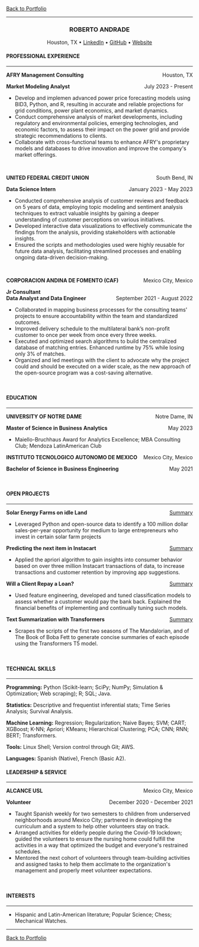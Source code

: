 [Back to Portfolio](index)
<hr>
<H3 align ='CENTER'><strong>ROBERTO ANDRADE</strong></H3>
<p style="text-align: center;">Houston, TX • 
<a href="https://www.linkedin.com/in/roberto-andrade-martinez/">LinkedIn</a>
• <a href="https://github.com/roberto-andrade22">GitHub</a> • <a href="https://roberto-andrade22.github.io/">Website</a></p>

<h4><strong>PROFESSIONAL EXPERIENCE</strong></h4>
<hr>
<p style="text-align:left;"><strong>
    AFRY Management Consulting</strong>
    <span style="float:right;">
        Houston, TX
    </span>
</p>
<p style="text-align:left;"><b>
    Market Modeling Analyst</b>
    <span style="float:right;">
        July 2023 - Present
    </span>
</p>

* Develop and implemen advanced power price forecasting models using BID3, Python, and R, resulting in accurate and reliable projections for grid conditions, power plant economics, and market dynamics.
* Conduct comprehensive analysis of market developments, including regulatory and environmental policies, emerging technologies, and economic factors, to assess their impact on the power grid and provide strategic recommendations to clients. 
* Collaborate with cross-functional teams to enhance AFRY's proprietary models and databases to drive innovation and improve the company's market offerings.
<br>
<p style="text-align:left;"><strong>
    UNITED FEDERAL CREDIT UNION</strong>
    <span style="float:right;">
        South Bend, IN
    </span>
</p>
<p style="text-align:left;"><b>
    Data Science Intern</b>
    <span style="float:right;">
        January 2023 - May 2023
    </span>
</p>

* Conducted comprehensive analysis of customer reviews and feedback on 5 years of data, employing topic modeling and sentiment analysis techniques to extract valuable insights by gaining a deeper understanding of customer perceptions on various initiatives.
* Developed interactive data visualizations to effectively communicate the findings from the analysis, providing stakeholders with actionable insights. 
* Ensured the scripts and methodologies used were highly reusable for future data analysis, facilitating streamlined processes and enabling ongoing data-driven decision-making.
<br>
<p style="text-align:left;"><strong>
    CORPORACION ANDINA DE FOMENTO (CAF)</strong>
    <span style="float:right;">
        Mexico City, Mexico
    </span>
</p>
<p style="text-align:left;"><b>
    Jr Consultant<br>Data Analyst and Data Engineer</b>
    <span style="float:right;">
        September 2021 - August 2022
    </span>
</p>

* Collaborated in mapping business processes for the consulting teams' projects to ensure accountability within the team and standardized outcomes.
* Improved delivery schedule to the multilateral bank’s non-profit customer to once per week from once every three weeks.
* Executed and optimized search algorithms to build the centralized database of matching entries. Enhanced runtime by 75% while losing only 3% of matches.
* Organized and led meetings with the client to advocate why the project could and should be executed on a wider scale, as the new approach of the open-source program was a cost-saving alternative.
<br>

<h4><strong>EDUCATION</strong></h4>
<hr>

<p style="text-align:left;"><strong>
    UNIVERSITY OF NOTRE DAME</strong>
    <span style="float:right;">
        Notre Dame, IN
    </span>
</p>
<p style="text-align:left;"><b>
    Master of Science in Business Analytics</b>
    <span style="float:right;">
        May 2023
    </span>
</p>

* Maiello-Bruchhaus Award for Analytics Excellence; MBA Consulting Club; Mendoza LatinAmerican Club

<p style="text-align:left;"><strong>
    INSTITUTO TECNOLOGICO AUTONOMO DE MEXICO</strong>
    <span style="float:right;">
        Mexico City, Mexico
    </span>
</p>
<p style="text-align:left;"><b>
    Bachelor of Science in Business Engineering</b>
    <span style="float:right;">
        May 2021
    </span>
</p>
<br>

<h4><strong>OPEN PROJECTS</strong></h4>
<hr>

<p style="text-align:left;"><b>
    Solar Energy Farms on idle Land</b>
    <span style="float:right;">
        <a href = 'summary'>Summary</a>
    </span>
</p>

* Leveraged Python and open-source data to identify a 100 million dollar sales-per-year opportunity for medium to large entrepreneurs who invest in certain solar farm projects

<p style="text-align:left;"><b>
    Predicting the next item in Instacart</b>
    <span style="float:right;">
        <a href = 'summary_basket'>Summary</a>
    </span>
</p>

* Applied the apriori algorithm to gain insights into consumer behavior based on over three million Instacart transactions of data, to increase transactions and customer retention by improving app suggestions.

<p style="text-align:left;"><b>
    Will a Client Repay a Loan?</b>
    <span style="float:right;">
        <a href = 'summary_loan'>Summary</a>
    </span>
</p>

* Used feature engineering, developed and tuned classification models to assess whether a customer would pay the bank back. Explained the financial benefits of implementing and continually tuning such models.

<p style="text-align:left;"><b>
    Text Summarization with Transformers</b>
    <span style="float:right;">
        <a href = 'summary_nlp'>Summary</a>
    </span>
</p>

* Scrapes the scripts of the first two seasons of The Mandalorian, and of The Book of Boba Fett to generate concise summaries of each episode using the Transformers T5 model.
<br>

<h4><strong>TECHNICAL SKILLS</strong></h4>
<hr>

<b>Programming:</b> Python (Scikit-learn; SciPy; NumPy; Simulation & Optimization; Web scraping); R; SQL; Java.

<b>Statistics:</b> Descriptive and frequentist inferential stats; Time Series Analysis; Survival Analysis.

<b>Machine Learning:</b> Regression; Regularization; Naive Bayes; SVM; CART; XGBoost; K-NN; Apriori; KMeans; Hierarchical Clustering; PCA; CNN; RNN; BERT; Transformers.

<b>Tools:</b> Linux Shell; Version control through Git; AWS.

<b>Languages:</b> Spanish (Native), French (Basic A2).
<br>

<h4><strong>LEADERSHIP & SERVICE</strong></h4>
<hr>

<p style="text-align:left;"><strong>
    ALCANCE USL</strong>
    <span style="float:right;">
        Mexico City, Mexico
    </span>
</p>
<p style="text-align:left;"><b>
    Volunteer</b>
    <span style="float:right;">
        December 2020 - December 2021
    </span>
</p>

* Taught Spanish weekly for two semesters to children from underserved neighborhoods around Mexico City; partnered in developing the curriculum and a system to help other volunteers stay on track.
* Arranged activities for elderly people during the Covid-19 lockdown; guided the volunteers to ensure the nursing home could fulfill the activities in a way that optimized the budget and everyone's restrained schedules.
* Mentored the next cohort of volunteers through team-building activities and assigned tasks to help them acclimate to the organization's management and properly meet volunteer expectations.
<br>

<h4><strong>INTERESTS</strong></h4>
<hr>

* Hispanic and Latin-American literature; Popular Science; Chess; Mechanical Watches.

<hr>

[Back to Portfolio](index)